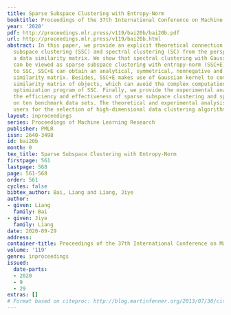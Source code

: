 ```yaml
---
title: Sparse Subspace Clustering with Entropy-Norm
booktitle: Proceedings of the 37th International Conference on Machine Learning
year: '2020'
pdf: http://proceedings.mlr.press/v119/bai20b/bai20b.pdf
url: http://proceedings.mlr.press/v119/bai20b.html
abstract: In this paper, we provide an explicit theoretical connection between Sparse
  subspace clustering (SSC) and spectral clustering (SC) from the perspective of learning
  a data similarity matrix. We show that spectral clustering with Gaussian kernel
  can be viewed as sparse subspace clustering with entropy-norm (SSC+E). Compared
  to SSC, SSC+E can obtain an analytical, symmetrical, nonnegative and nonlinearly-representational
  similarity matrix. Besides, SSC+E makes use of Gaussian kernel to compute the sparse
  similarity matrix of objects, which can avoid the complex computation of the sparse
  optimization program of SSC. Finally, we provide the experimental analysis to compare
  the efficiency and effectiveness of sparse subspace clustering and spectral clustering
  on ten benchmark data sets. The theoretical and experimental analysis can well help
  users for the selection of high-dimensional data clustering algorithms.
layout: inproceedings
series: Proceedings of Machine Learning Research
publisher: PMLR
issn: 2640-3498
id: bai20b
month: 0
tex_title: Sparse Subspace Clustering with Entropy-Norm
firstpage: 561
lastpage: 568
page: 561-568
order: 561
cycles: false
bibtex_author: Bai, Liang and Liang, Jiye
author:
- given: Liang
  family: Bai
- given: Jiye
  family: Liang
date: 2020-09-29
address: 
container-title: Proceedings of the 37th International Conference on Machine Learning
volume: '119'
genre: inproceedings
issued:
  date-parts:
  - 2020
  - 9
  - 29
extras: []
# Format based on citeproc: http://blog.martinfenner.org/2013/07/30/citeproc-yaml-for-bibliographies/
---
```

